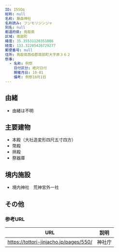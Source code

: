 ```yaml
---
ID: I5SQq
総称: null
名称: 藤森神社
名称読み: フジモリジンジャ
別名: null
都道府県: 鳥取県
区域: 南部町
緯度: 35.35531120351886
経度: 133.32205426729277
郵便番号: null
住所: 鳥取県西伯郡南部町大字原３６２
祭事:
  - 名称: 例祭
    日付区分: 絶対日付
    開催月日: 10-01
    備考: 例祭10月1日
---
```


## 由緒

- 由緒は不明

## 主要建物

- 本殿（大社造変形四尺五寸四方）
- 幣殿
- 拝殿
- 祭器庫

## 境内施設

- 境内神社　荒神宮外一社

## その他

### 参考URL

| URL                                    | 説明   |
| -------------------------------------- | ------ |
| https://tottori-jinjacho.jp/pages/550/ | 神社庁 |
